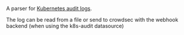 A parser for [Kubernetes audit logs](https://kubernetes.io/docs/tasks/debug/debug-cluster/audit/).

The log can be read from a file or send to crowdsec with the webhook backend (when using the k8s-audit datasource)